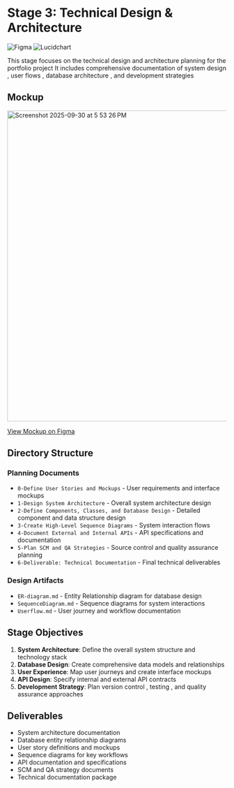 # Stage 3: Technical Design & Architecture
![Figma](https://img.shields.io/badge/Figma-F24E1E?style=for-the-badge&logo=figma&logoColor=white)
![Lucidchart](https://img.shields.io/badge/UML-FF9E0F?style=for-the-badge&logo=lucidchart&logoColor=white)

This stage focuses on the technical design and architecture planning for the portfolio project It includes comprehensive documentation of system design , user flows , database architecture , and development strategies

## Mockup
<img width="1279" height="712" alt="Screenshot 2025-09-30 at 5 53 26 PM" src="https://github.com/user-attachments/assets/2d47115f-541c-4960-99ca-d3de0f877cb1" />


[View Mockup on Figma](https://www.figma.com/make/dCMntxNb0q551s6BCgq7ZQ/Login-Screen?t=tScmAu0u8B2G8JEE-0&fullscreen=1)

## Directory Structure

### Planning Documents
- `0-Define User Stories and Mockups` - User requirements and interface mockups
- `1-Design System Architecture` - Overall system architecture design
- `2-Define Components, Classes, and Database Design` - Detailed component and data structure design
- `3-Create High-Level Sequence Diagrams` - System interaction flows
- `4-Document External and Internal APIs` - API specifications and documentation
- `5-Plan SCM and QA Strategies` - Source control and quality assurance planning
- `6-Deliverable: Technical Documentation` - Final technical deliverables

### Design Artifacts
- `ER-diagram.md` - Entity Relationship diagram for database design
- `SequenceDiagram.md` - Sequence diagrams for system interactions
- `Userflow.md` - User journey and workflow documentation

## Stage Objectives

1. **System Architecture**: Define the overall system structure and technology stack
2. **Database Design**: Create comprehensive data models and relationships
3. **User Experience**: Map user journeys and create interface mockups
4. **API Design**: Specify internal and external API contracts
5. **Development Strategy**: Plan version control , testing , and quality assurance approaches

## Deliverables

- System architecture documentation
- Database entity relationship diagrams
- User story definitions and mockups
- Sequence diagrams for key workflows
- API documentation and specifications
- SCM and QA strategy documents
- Technical documentation package
